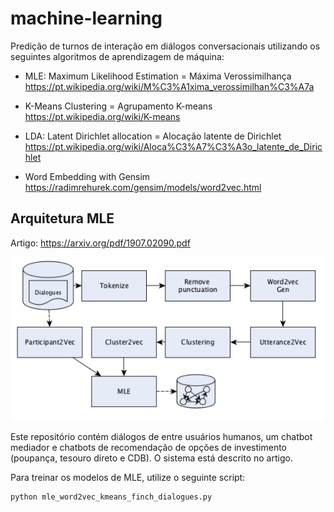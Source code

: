 # machine-learning

Predição de turnos de interação em diálogos conversacionais utilizando os seguintes algoritmos de aprendizagem de máquina:

- MLE: Maximum Likelihood Estimation = Máxima Verossimilhança
https://pt.wikipedia.org/wiki/M%C3%A1xima_verossimilhan%C3%A7a

- K-Means Clustering = Agrupamento K-means
https://pt.wikipedia.org/wiki/K-means

- LDA: Latent Dirichlet allocation = Alocação latente de Dirichlet
https://pt.wikipedia.org/wiki/Aloca%C3%A7%C3%A3o_latente_de_Dirichlet

- Word Embedding with Gensim
https://radimrehurek.com/gensim/models/word2vec.html

## Arquitetura MLE
Artigo: https://arxiv.org/pdf/1907.02090.pdf

![Arquitetura utilizando MLE](/img/mle-kmeans-dialogues.png)

Este repositório contém diálogos de entre usuários humanos, um chatbot mediador e chatbots de recomendação de opções de investimento (poupança, tesouro direto e CDB). O sistema está descrito no artigo.

Para treinar os modelos de MLE, utilize o seguinte script:
```
python mle_word2vec_kmeans_finch_dialogues.py
```